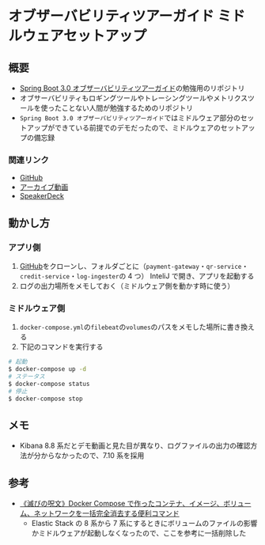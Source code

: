 # オブザーバビリティツアーガイド ミドルウェアセットアップ

## 概要

- [Spring Boot 3.0 オブザーバビリティツアーガイド](ttps://www.youtube.com/live/yjJ1jyvEaOI?feature=share)の勉強用のリポジトリ
- オブサーバビリティもロギングツールやトレーシングツールやメトリクスツールを使ったことない人間が勉強するためのリポジトリ
- `Spring Boot 3.0 オブザーバビリティツアーガイド`ではミドルウェア部分のセットアップができている前提でのデモだったので、ミドルウェアのセットアップの備忘録

### 関連リンク

- [GitHub](https://github.com/hainet50b/jsug-seminar-2023-02)
- [アーカイブ動画](https://www.youtube.com/live/yjJ1jyvEaOI?feature=share)
- [SpeakerDeck](https://speakerdeck.com/hainet50b/spring-boot-3-dot-0-obuzababiriteituagaido)

## 動かし方

### アプリ側

1. [GitHub](https://github.com/hainet50b/jsug-seminar-2023-02)をクローンし、フォルダごとに（`payment-gateway`・`qr-service`・`credit-service`・`log-ingester`の 4 つ） InteliJ で開き、アプリを起動する
1. ログの出力場所をメモしておく（ミドルウェア側を動かす時に使う）

### ミドルウェア側

1. `docker-compose.yml`の`filebeat`の`volumes`のパスをメモした場所に書き換える
1. 下記のコマンドを実行する

```sh
# 起動
$ docker-compose up -d
# ステータス
$ docker-compose status
# 停止
$ docker-compose stop
```

## メモ

- Kibana 8.8 系だとデモ動画と見た目が異なり、ログファイルの出力の確認方法が分からなかったので、7.10 系を採用

## 参考

- [《滅びの呪文》Docker Compose で作ったコンテナ、イメージ、ボリューム、ネットワークを一括完全消去する便利コマンド](https://qiita.com/suin/items/19d65e191b96a0079417)
  - Elastic Stack の 8 系から 7 系にするときにボリュームのファイルの影響かミドルウェアが起動しなくなったので、ここを参考に一括削除した
